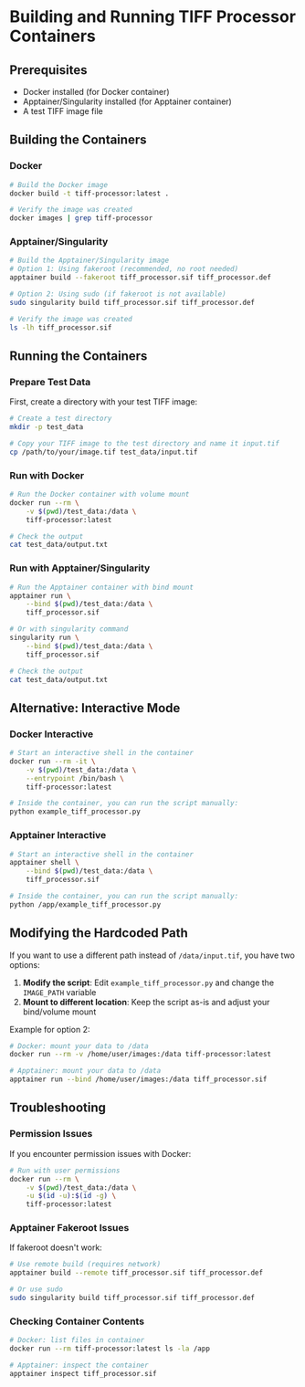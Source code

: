 # Building and Running TIFF Processor Containers

## Prerequisites

- Docker installed (for Docker container)
- Apptainer/Singularity installed (for Apptainer container)
- A test TIFF image file

## Building the Containers

### Docker

```bash
# Build the Docker image
docker build -t tiff-processor:latest .

# Verify the image was created
docker images | grep tiff-processor
```

### Apptainer/Singularity

```bash
# Build the Apptainer/Singularity image
# Option 1: Using fakeroot (recommended, no root needed)
apptainer build --fakeroot tiff_processor.sif tiff_processor.def

# Option 2: Using sudo (if fakeroot is not available)
sudo singularity build tiff_processor.sif tiff_processor.def

# Verify the image was created
ls -lh tiff_processor.sif
```

## Running the Containers

### Prepare Test Data

First, create a directory with your test TIFF image:

```bash
# Create a test directory
mkdir -p test_data

# Copy your TIFF image to the test directory and name it input.tif
cp /path/to/your/image.tif test_data/input.tif
```

### Run with Docker

```bash
# Run the Docker container with volume mount
docker run --rm \
    -v $(pwd)/test_data:/data \
    tiff-processor:latest

# Check the output
cat test_data/output.txt
```

### Run with Apptainer/Singularity

```bash
# Run the Apptainer container with bind mount
apptainer run \
    --bind $(pwd)/test_data:/data \
    tiff_processor.sif

# Or with singularity command
singularity run \
    --bind $(pwd)/test_data:/data \
    tiff_processor.sif

# Check the output
cat test_data/output.txt
```

## Alternative: Interactive Mode

### Docker Interactive

```bash
# Start an interactive shell in the container
docker run --rm -it \
    -v $(pwd)/test_data:/data \
    --entrypoint /bin/bash \
    tiff-processor:latest

# Inside the container, you can run the script manually:
python example_tiff_processor.py
```

### Apptainer Interactive

```bash
# Start an interactive shell in the container
apptainer shell \
    --bind $(pwd)/test_data:/data \
    tiff_processor.sif

# Inside the container, you can run the script manually:
python /app/example_tiff_processor.py
```

## Modifying the Hardcoded Path

If you want to use a different path instead of `/data/input.tif`, you have two options:

1. **Modify the script**: Edit `example_tiff_processor.py` and change the `IMAGE_PATH` variable
2. **Mount to different location**: Keep the script as-is and adjust your bind/volume mount

Example for option 2:

```bash
# Docker: mount your data to /data
docker run --rm -v /home/user/images:/data tiff-processor:latest

# Apptainer: mount your data to /data
apptainer run --bind /home/user/images:/data tiff_processor.sif
```

## Troubleshooting

### Permission Issues

If you encounter permission issues with Docker:

```bash
# Run with user permissions
docker run --rm \
    -v $(pwd)/test_data:/data \
    -u $(id -u):$(id -g) \
    tiff-processor:latest
```

### Apptainer Fakeroot Issues

If fakeroot doesn't work:

```bash
# Use remote build (requires network)
apptainer build --remote tiff_processor.sif tiff_processor.def

# Or use sudo
sudo singularity build tiff_processor.sif tiff_processor.def
```

### Checking Container Contents

```bash
# Docker: list files in container
docker run --rm tiff-processor:latest ls -la /app

# Apptainer: inspect the container
apptainer inspect tiff_processor.sif
```